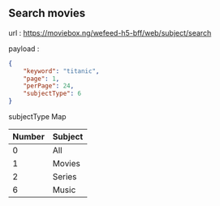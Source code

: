 ## Search movies 

url : https://moviebox.ng/wefeed-h5-bff/web/subject/search

payload :

```json
{
    "keyword": "titanic",
    "page": 1,
    "perPage": 24,
    "subjectType": 6
}
```

subjectType Map

| Number | Subject    |
|--------|------------|
|   0    |  All       |
|   1    | Movies     |
|   2    |    Series  |
|   6    | Music      |

